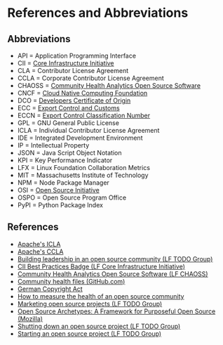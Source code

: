 # References and Abbreviations

## Abbreviations

* API = Application Programming Interface
* CII = [Core Infrastructure Initiative](https://www.coreinfrastructure.org/)
* CLA = Contributor License Agreement
* CCLA = Corporate Contributor License Agreement
* CHAOSS = [Community Health Analytics Open Source Software](https://chaoss.community/)
* CNCF = [Cloud Native Computing Foundation](https://www.cncf.io/)
* DCO = [Developers Certificate of Origin](https://developercertificate.org/)
* ECC = [Export Control and Customs](https://en.wikipedia.org/wiki/Export_control)
* ECCN = [Export Control Classification Number](https://www.bis.doc.gov/index.php/licensing/commerce-control-list-classification/export-control-classification-number-eccn)
* GPL = GNU General Public License
* ICLA = Individual Contributor License Agreement
* IDE = Integrated Development Environment
* IP = Intellectual Property
* JSON = Java Script Object Notation
* KPI = Key Performance Indicator
* LFX = Linux Foundation Collaboration Metrics
* MIT = Massachusetts Institute of Technology
* NPM = Node Package Manager
* OSI = [Open Source Initiative](https://opensource.org/)
* OSPO = Open Source Program Office
* PyPI = Python Package Index

## References

* [Apache's ICLA](https://www.apache.org/licenses/icla.pdf)
* [Apache's CCLA](https://www.apache.org/licenses/cla-corporate.pdf)
* [Building leadership in an open source community (LF TODO Group)](https://todogroup.org/guides/building-leadership/)
* [CII Best Practices Badge (LF Core Infrastructure Initiative)](https://bestpractices.coreinfrastructure.org/en)
* [Community Health Analytics Open Source Software (LF CHAOSS)](https://chaoss.community/)
* [Community health files (GitHub.com)](https://docs.github.com/en/github/building-a-strong-community/creating-a-default-community-health-file#about-default-community-health-files)
* [German Copyright Act](https://dejure.org/gesetze/UrhG/69b.html)
* [How to measure the health of an open source community](https://opensource.com/article/19/8/measure-project)
* [Marketing open source projects (LF TODO Group)](https://todogroup.org/guides/marketing-open-source-projects/)
* [Open Source Archetypes: A Framework for Purposeful Open Source (Mozilla)](https://blog.mozilla.org/wp-content/uploads/2018/05/MZOTS_OS_Archetypes_report_ext_scr.pdf)
* [Shutting down an open source project (LF TODO Group)](https://todogroup.org/guides/shutting-down/)
* [Starting an open source project (LF TODO Group)](https://todogroup.org/guides/starting/)
